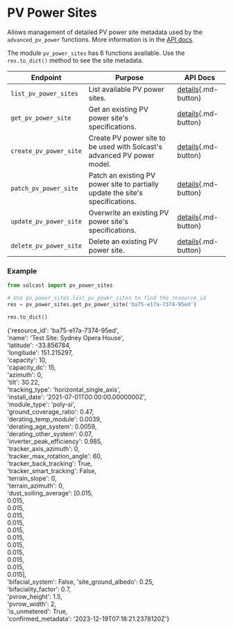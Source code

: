 # PV Power Sites
Allows management of detailed PV power site metadata used by the `advanced_pv_power` functions.  More information is in the [API docs](https://docs.solcast.com.au/#49090b36-66db-4d0f-89d5-87d19f00bec1).

The module `pv_power_sites` has 6 functions available. Use the `res.to_dict()` method to see the site metadata.

| Endpoint | Purpose | API Docs |
|------|------|------|
| `list_pv_power_sites` | List available PV power sites. | [details](https://docs.solcast.com.au/#baee4c8b-83e8-43e6-886b-98671164df10){.md-button} |
| `get_pv_power_site`      | Get an existing PV power site's specifications. | [details](https://docs.solcast.com.au/#27a18021-eed0-4281-8b28-9bdf1ebb2a95){.md-button} |
| `create_pv_power_site`     | Create PV power site to be used with Solcast's advanced PV power model. | [details](https://docs.solcast.com.au/#d3a35494-15d8-4baa-b96f-7fd3353c9f06){.md-button} |
| `patch_pv_power_site`     | Patch an existing PV power site to partially update the site's specifications. | [details](https://docs.solcast.com.au/#ba412164-31c2-47a9-a965-c95bc9b632a6){.md-button} |
| `update_pv_power_site`     | Overwrite an existing PV power site's specifications. | [details](https://docs.solcast.com.au/#181cf2be-f710-49c3-8050-07be858f25e1){.md-button} |
| `delete_pv_power_site`     | Delete an existing PV power site. | [details](https://docs.solcast.com.au/#c2353692-36db-46b8-8508-a6d4fae65390){.md-button} |

### Example

```python
from solcast import pv_power_sites

# Use pv_power_sites.list_pv_power_sites to find the resource_id
res = pv_power_sites.get_pv_power_site('ba75-e17a-7374-95ed')

res.to_dict()
```
{'resource_id': 'ba75-e17a-7374-95ed',  
 'name': 'Test Site: Sydney Opera House',  
 'latitude': -33.856784,  
 'longitude': 151.215297,  
 'capacity': 10,  
 'capacity_dc': 15,  
 'azimuth': 0,  
 'tilt': 30.22,  
 'tracking_type': 'horizontal_single_axis',  
 'install_date': '2021-07-01T00:00:00.0000000Z',  
 'module_type': 'poly-si',  
 'ground_coverage_ratio': 0.47,  
 'derating_temp_module': 0.0039,  
 'derating_age_system': 0.0059,  
 'derating_other_system': 0.07,  
 'inverter_peak_efficiency': 0.985,  
 'tracker_axis_azimuth': 0,  
 'tracker_max_rotation_angle': 60,  
 'tracker_back_tracking': True,  
 'tracker_smart_tracking': False,  
 'terrain_slope': 0,  
 'terrain_azimuth': 0,  
 'dust_soiling_average': [0.015,  
  0.015,  
  0.015,  
  0.015,  
  0.015,  
  0.015,  
  0.015,  
  0.015,  
  0.015,  
  0.015,  
  0.015,  
  0.015],  
 'bifacial_system': False, 
 'site_ground_albedo': 0.25,  
 'bifaciality_factor': 0.7,  
 'pvrow_height': 1.5,  
 'pvrow_width': 2,  
 'is_unmetered': True,  
 'confirmed_metadata': '2023-12-19T07:18:21.2378120Z'}

